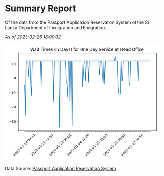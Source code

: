 # Summary Report

Of the data from the Passport Application Reservation System of the Sri Lanka Department of Immigration and Emigration.

*As of 2023-02-26 18:00:02*

![Wait Time Chart](summary.wait_time_chart.png)

Data Source: [Passport Application Reservation System](https://eservices.immigration.gov.lk:8443/appointment/pages/reservationApplication.xhtml)
